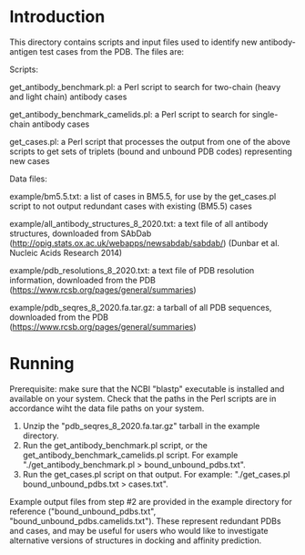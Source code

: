 # Introduction
This directory contains scripts and input files used to identify new antibody-antigen test cases from the PDB. The files are:

Scripts:

get_antibody_benchmark.pl: a Perl script to search for two-chain (heavy and light chain) antibody cases

get_antibody_benchmark_camelids.pl: a Perl script to search for single-chain antibody cases

get_cases.pl: a Perl script that processes the output from one of the above scripts to get sets of triplets (bound and unbound PDB codes) representing new cases

Data files:

example/bm5.5.txt: a list of cases in BM5.5, for use by the get_cases.pl script to not output redundant cases with existing (BM5.5) cases

example/all_antibody_structures_8_2020.txt: a text file of all antibody structures, downloaded from SAbDab (http://opig.stats.ox.ac.uk/webapps/newsabdab/sabdab/) (Dunbar et al. Nucleic Acids Research 2014)

example/pdb_resolutions_8_2020.txt: a text file of PDB resolution information, downloaded from the PDB (https://www.rcsb.org/pages/general/summaries)

example/pdb_seqres_8_2020.fa.tar.gz: a tarball of all PDB sequences, downloaded from the PDB (https://www.rcsb.org/pages/general/summaries)

# Running
Prerequisite: make sure that the NCBI "blastp" executable is installed and available on your system. Check that the paths in the Perl scripts are in accordance wiht the data file paths on your system.
1. Unzip the "pdb_seqres_8_2020.fa.tar.gz" tarball in the example directory.
2. Run the get_antibody_benchmark.pl script, or the get_antibody_benchmark_camelids.pl script. For example "./get_antibody_benchmark.pl > bound_unbound_pdbs.txt".
3. Run the get_cases.pl script on that output. For example: "./get_cases.pl bound_unbound_pdbs.txt > cases.txt".

Example output files from step #2 are provided in the example directory for reference ("bound_unbound_pdbs.txt", "bound_unbound_pdbs.camelids.txt"). These represent redundant PDBs and cases, and may be useful for users who would like to investigate alternative versions of structures in docking and affinity prediction.
